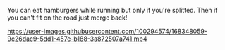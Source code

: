 You can eat hamburgers while running but only if you're splitted. Then if you can't fit on the road just merge back!


https://user-images.githubusercontent.com/100294574/168348059-9c26dac9-5dd1-457e-b188-3a872507a741.mp4

